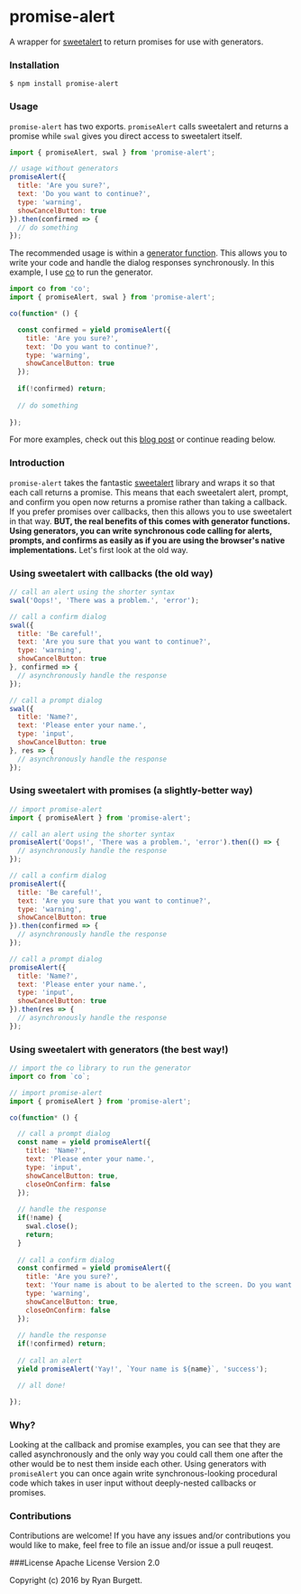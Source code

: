 # promise-alert
A wrapper for [sweetalert](http://t4t5.github.io/sweetalert/) to return promises for use with generators.

### Installation
```
$ npm install promise-alert
```
### Usage
`promise-alert` has two exports. `promiseAlert` calls sweetalert and returns a promise while `swal` gives you direct access to sweetalert itself.
```js
import { promiseAlert, swal } from 'promise-alert';

// usage without generators
promiseAlert({
  title: 'Are you sure?',
  text: 'Do you want to continue?',
  type: 'warning',
  showCancelButton: true
}).then(confirmed => {
  // do something
});
```
The recommended usage is within a [generator function](https://developer.mozilla.org/en-US/docs/Web/JavaScript/Reference/Statements/function*). This allows you to write your code and handle the dialog responses synchronously. In this example, I use [co](https://www.npmjs.com/package/co) to run the generator.
```js
import co from 'co';
import { promiseAlert, swal } from 'promise-alert';

co(function* () {

  const confirmed = yield promiseAlert({
    title: 'Are you sure?',
    text: 'Do you want to continue?',
    type: 'warning',
    showCancelButton: true
  });
  
  if(!confirmed) return;
  
  // do something
  
});

```
For more examples, check out this [blog post](http://blog.burgettweb.net/2016/06/07/return-of-the-synchronous-alert-prompt-and-confirm/) or continue reading below.

### Introduction
`promise-alert` takes the fantastic [sweetalert](http://t4t5.github.io/sweetalert/) library and wraps it so that each call returns a promise. This means that each sweetalert alert, prompt, and confirm you open now returns a promise rather than taking a callback. If you prefer promises over callbacks, then this allows you to use sweetalert in that way. **BUT, the real benefits of this comes with generator functions. Using generators, you can write synchronous code calling for alerts, prompts, and confirms as easily as if you are using the browser's native implementations.** Let's first look at the old way.

### Using sweetalert with callbacks (the old way)
```js
// call an alert using the shorter syntax
swal('Oops!', 'There was a problem.', 'error');

// call a confirm dialog
swal({
  title: 'Be careful!',
  text: 'Are you sure that you want to continue?',
  type: 'warning',
  showCancelButton: true
}, confirmed => {
  // asynchronously handle the response
});

// call a prompt dialog
swal({
  title: 'Name?',
  text: 'Please enter your name.',
  type: 'input',
  showCancelButton: true
}, res => {
  // asynchronously handle the response
});

```

### Using sweetalert with promises (a slightly-better way)
```js
// import promise-alert
import { promiseAlert } from 'promise-alert';

// call an alert using the shorter syntax
promiseAlert('Oops!', 'There was a problem.', 'error').then(() => {
  // asynchronously handle the response
});

// call a confirm dialog
promiseAlert({
  title: 'Be careful!',
  text: 'Are you sure that you want to continue?',
  type: 'warning',
  showCancelButton: true
}).then(confirmed => {
  // asynchronously handle the response
});

// call a prompt dialog
promiseAlert({
  title: 'Name?',
  text: 'Please enter your name.',
  type: 'input',
  showCancelButton: true
}).then(res => {
  // asynchronously handle the response
});
```

### Using sweetalert with generators (the best way!)
```js
// import the co library to run the generator
import co from `co`;

// import promise-alert
import { promiseAlert } from 'promise-alert';

co(function* () {

  // call a prompt dialog
  const name = yield promiseAlert({
    title: 'Name?',
    text: 'Please enter your name.',
    type: 'input',
    showCancelButton: true,
    closeOnConfirm: false
  });
  
  // handle the response
  if(!name) {
    swal.close();
    return;
  }
  
  // call a confirm dialog
  const confirmed = yield promiseAlert({
    title: 'Are you sure?',
    text: 'Your name is about to be alerted to the screen. Do you want to continue?',
    type: 'warning',
    showCancelButton: true,
    closeOnConfirm: false
  });
  
  // handle the response
  if(!confirmed) return;
  
  // call an alert
  yield promiseAlert('Yay!', `Your name is ${name}`, 'success');

  // all done!

});

```

### Why?
Looking at the callback and promise examples, you can see that they are called asynchronously and the only way you could call them one after the other would be to nest them inside each other. Using generators with `promiseAlert` you can once again write synchronous-looking procedural code which takes in user input without deeply-nested callbacks or promises.

### Contributions
Contributions are welcome! If you have any issues and/or contributions you would like to make, feel free to file an issue and/or issue a pull reuqest.

###License
Apache License Version 2.0

Copyright (c) 2016 by Ryan Burgett.
